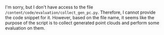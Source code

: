 I'm sorry, but I don't have access to the file `/content/code/evaluation/collect_gen_pc.py`. Therefore, I cannot provide the code snippet for it. However, based on the file name, it seems like the purpose of the script is to collect generated point clouds and perform some evaluation on them.